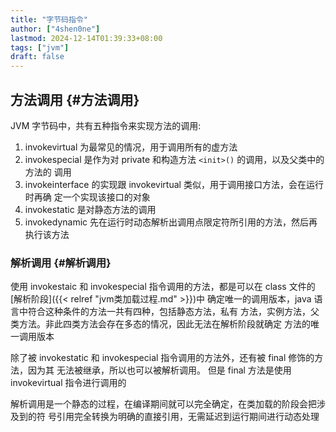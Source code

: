 ```yaml
---
title: "字节码指令"
author: ["4shen0ne"]
lastmod: 2024-12-14T01:39:33+08:00
tags: ["jvm"]
draft: false
---
```


## 方法调用 {#方法调用}

JVM 字节码中，共有五种指令来实现方法的调用:

1.  invokevirtual 为最常见的情况，用于调用所有的虚方法
2.  invokespecial 是作为对 private 和构造方法 `<init>()` 的调用，以及父类中的方法的
    调用
3.  invokeinterface 的实现跟 invokevirtual 类似，用于调用接口方法，会在运行时再确
    定一个实现该接口的对象
4.  invokestatic 是对静态方法的调用
5.  invokedynamic 先在运行时动态解析出调用点限定符所引用的方法，然后再执行该方法


### 解析调用 {#解析调用}

使用 invokestaic 和 invokespecial 指令调用的方法，都是可以在 class 文件的[解析阶段]({{< relref "jvm类加载过程.md" >}})中
确定唯一的调用版本，java 语言中符合这种条件的方法一共有四种，包括静态方法，私有
方法，实例方法，父类方法。非此四类方法会存在多态的情况，因此无法在解析阶段就确定
方法的唯一调用版本

除了被 invokestatic 和 invokespecial 指令调用的方法外，还有被 final 修饰的方法，因为其
无法被继承，所以也可以被解析调用。 <span class="underline">但是 final 方法是使用 invokevirtual 指令进行调用的</span>

解析调用是一个静态的过程，在编译期间就可以完全确定，在类加载的阶段会把涉及到的符
号引用完全转换为明确的直接引用，无需延迟到运行期间进行动态处理
